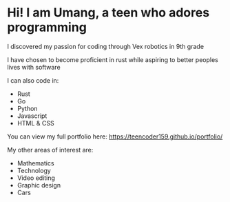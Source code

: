 # Hi! I am Umang, a teen who adores programming
  
  I discovered my passion for coding through Vex robotics in 9th grade
  
  I have chosen to become proficient in rust while aspiring to better peoples lives with software
  
  I can also code in:
  - Rust
  - Go
  - Python
  - Javascript
  - HTML & CSS

  You can view my full portfolio here: 
  https://teencoder159.github.io/portfolio/
  
  My other areas of interest are:
  - Mathematics
  - Technology
  - Video editing 
  - Graphic design
  - Cars
